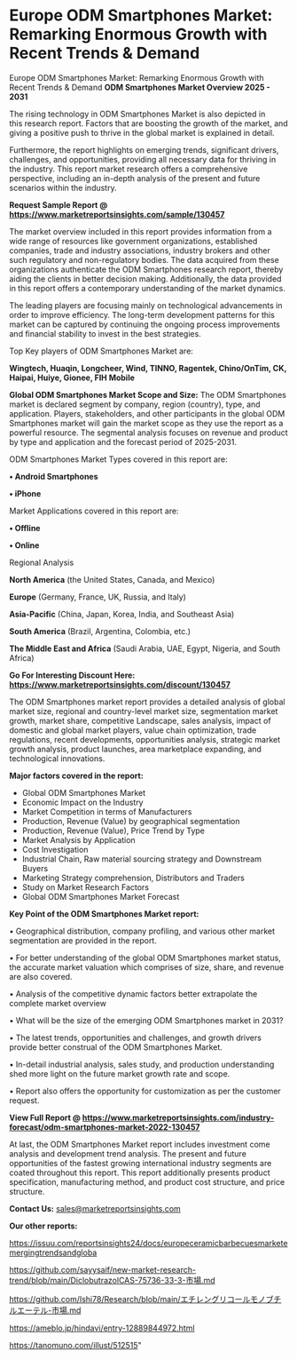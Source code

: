 # Europe ODM Smartphones Market: Remarking Enormous Growth with Recent Trends & Demand
Europe ODM Smartphones Market: Remarking Enormous Growth with Recent Trends & Demand
<Strong> ODM Smartphones Market Overview 2025 - 2031</strong>

The rising technology in ODM Smartphones Market is also depicted in this research report. Factors that are boosting the growth of the market, and giving a positive push to thrive in the global market is explained in detail.

Furthermore, the report highlights on emerging trends, significant drivers, challenges, and opportunities, providing all necessary data for thriving in the industry. This report market research offers a comprehensive perspective, including an in-depth analysis of the present and future scenarios within the industry.

<strong>Request Sample Report @ <a href=https://www.marketreportsinsights.com/sample/130457>https://www.marketreportsinsights.com/sample/130457</a></strong>

The market overview included in this report provides information from a wide range of resources like government organizations, established companies, trade and industry associations, industry brokers and other such regulatory and non-regulatory bodies. The data acquired from these organizations authenticate the ODM Smartphones research report, thereby aiding the clients in better decision making. Additionally, the data provided in this report offers a contemporary understanding of the market dynamics.

The leading players are focusing mainly on technological advancements in order to improve efficiency. The long-term development patterns for this market can be captured by continuing the ongoing process improvements and financial stability to invest in the best strategies.

Top Key players of ODM Smartphones Market are:

<strong>Wingtech, Huaqin, Longcheer, Wind, TINNO, Ragentek, Chino/OnTim, CK, Haipai, Huiye, Gionee, FIH Mobile</strong>

<strong><b>Global ODM Smartphones Market Scope and Size:</b></strong>
The ODM Smartphones market is declared segment by company, region (country), type, and application. Players, stakeholders, and other participants in the global ODM Smartphones market will gain the market scope as they use the report as a powerful resource. The segmental analysis focuses on revenue and product by type and application and the forecast period of 2025-2031.

ODM Smartphones Market Types covered in this report are:

<strong>• Android Smartphones

• iPhone</strong>

Market Applications covered in this report are:

<strong>• Offline

• Online</strong> 

Regional Analysis

<strong>North America</strong> (the United States, Canada, and Mexico)

<strong>Europe</strong> (Germany, France, UK, Russia, and Italy)

<strong>Asia-Pacific</strong> (China, Japan, Korea, India, and Southeast Asia)

<strong>South America</strong> (Brazil, Argentina, Colombia, etc.)

<strong>The Middle East and Africa</strong> (Saudi Arabia, UAE, Egypt, Nigeria, and South Africa)

<strong>Go For Interesting Discount Here: <a href=https://www.marketreportsinsights.com/discount/130457>https://www.marketreportsinsights.com/discount/130457</a></strong>

The ODM Smartphones market report provides a detailed analysis of global market size, regional and country-level market size, segmentation market growth, market share, competitive Landscape, sales analysis, impact of domestic and global market players, value chain optimization, trade regulations, recent developments, opportunities analysis, strategic market growth analysis, product launches, area marketplace expanding, and technological innovations.

<strong><b>Major factors covered in the report:</b></strong>
<ul>
  <li>Global ODM Smartphones Market </li>
  <li>Economic Impact on the Industry</li>
  <li>Market Competition in terms of Manufacturers</li>
  <li>Production, Revenue (Value) by geographical segmentation</li>
  <li>Production, Revenue (Value), Price Trend by Type</li>
  <li>Market Analysis by Application</li>
  <li>Cost Investigation</li>
  <li>Industrial Chain, Raw material sourcing strategy and Downstream Buyers</li>
  <li>Marketing Strategy comprehension, Distributors and Traders</li>
  <li>Study on Market Research Factors</li>
  <li>Global ODM Smartphones Market Forecast</li>
</ul>

<strong><b>Key Point of the ODM Smartphones Market report:</b></strong>

• Geographical distribution, company profiling, and various other market segmentation are provided in the report.

• For better understanding of the global ODM Smartphones market status, the accurate market valuation which comprises of size, share, and revenue are also covered.

• Analysis of the competitive dynamic factors better extrapolate the complete market overview

• What will be the size of the emerging ODM Smartphones market in 2031?

• The latest trends, opportunities and challenges, and growth drivers provide better construal of the ODM Smartphones Market.

• In-detail industrial analysis, sales study, and production understanding shed more light on the future market growth rate and scope.

• Report also offers the opportunity for customization as per the customer request.

<strong><b>View Full Report @ <a href=https://www.marketreportsinsights.com/industry-forecast/odm-smartphones-market-2022-130457>https://www.marketreportsinsights.com/industry-forecast/odm-smartphones-market-2022-130457</a></b></strong>


At last, the ODM Smartphones Market report includes investment come analysis and development trend analysis. The present and future opportunities of the fastest growing international industry segments are coated throughout this report. This report additionally presents product specification, manufacturing method, and product cost structure, and price structure.

<strong>Contact Us:</strong>
sales@marketreportsinsights.com

<strong>Our other reports:</strong>

<a href=https://issuu.com/reportsinsights24/docs/europeceramicbarbecuesmarketemergingtrendsandgloba>https://issuu.com/reportsinsights24/docs/europeceramicbarbecuesmarketemergingtrendsandgloba</a>

<a href=https://github.com/sayysaif/new-market-research-trend/blob/main/DiclobutrazolCAS-75736-33-3-市場.md>https://github.com/sayysaif/new-market-research-trend/blob/main/DiclobutrazolCAS-75736-33-3-市場.md</a>

<a href=https://github.com/Ishi78/Research/blob/main/エチレングリコールモノブチルエーテル-市場.md>https://github.com/Ishi78/Research/blob/main/エチレングリコールモノブチルエーテル-市場.md</a>

<a href=https://ameblo.jp/hindavi/entry-12889844972.html>https://ameblo.jp/hindavi/entry-12889844972.html</a>

<a href=https://tanomuno.com/illust/512515>https://tanomuno.com/illust/512515</a>"
